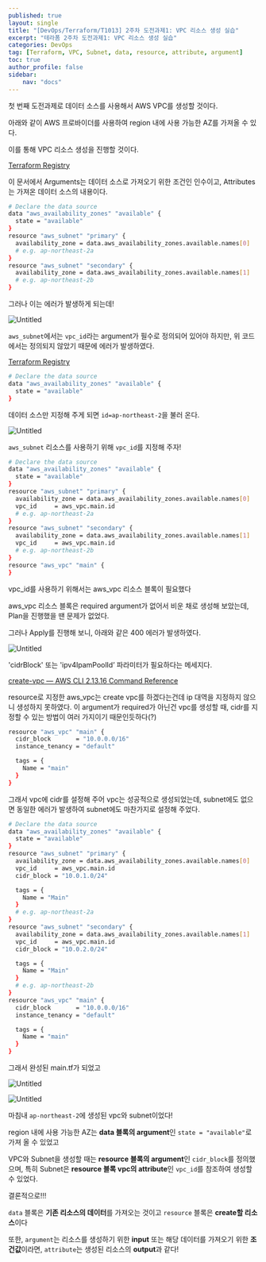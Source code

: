 ```yaml
---
published: true
layout: single
title: "[DevOps/Terraform/T1013] 2주차 도전과제1: VPC 리소스 생성 실습"
excerpt: "테라폼 2주차 도전과제1: VPC 리소스 생성 실습"
categories: DevOps
tag: [Terraform, VPC, Subnet, data, resource, attribute, argument]
toc: true
author_profile: false
sidebar:
    nav: "docs"
---
```


첫 번째 도전과제로 데이터 소스를 사용해서 AWS VPC를 생성할 것이다.

아래와 같이 AWS 프로바이더를 사용하여 region 내에 사용 가능한 AZ를 가져올 수 있다.

이를 통해 VPC 리소스 생성을 진행할 것이다.

[Terraform Registry](https://registry.terraform.io/providers/hashicorp/aws/latest/docs/data-sources/availability_zones)

이 문서에서 Arguments는 데이터 소스로 가져오기 위한 조건인 인수이고, Attributes는 가져온 데이터 소스의 내용이다.

```bash
# Declare the data source
data "aws_availability_zones" "available" {
  state = "available"
}
resource "aws_subnet" "primary" {
  availability_zone = data.aws_availability_zones.available.names[0]
  # e.g. ap-northeast-2a
}
resource "aws_subnet" "secondary" {
  availability_zone = data.aws_availability_zones.available.names[1]
  # e.g. ap-northeast-2b
}
```

그러나 이는 에러가 발생하게 되는데!

![Untitled](%E1%84%83%E1%85%A9%E1%84%8C%E1%85%A5%E1%86%AB%E1%84%80%E1%85%AA%E1%84%8C%E1%85%A61%20VPC%20%E1%84%85%E1%85%B5%E1%84%89%E1%85%A9%E1%84%89%E1%85%B3%20%E1%84%89%E1%85%A2%E1%86%BC%E1%84%89%E1%85%A5%E1%86%BC%20%E1%84%89%E1%85%B5%E1%86%AF%E1%84%89%E1%85%B3%E1%86%B8%201bd3be4eee274e2f9fc473ffb48c3e34/Untitled.png)

`aws_subnet`에서는 `vpc_id`라는 argument가 필수로 정의되어 있어야 하지만, 위 코드에서는 정의되지 않았기 때문에 에러가 발생하였다.

[Terraform Registry](https://registry.terraform.io/providers/hashicorp/aws/latest/docs/resources/subnet)

```bash
# Declare the data source
data "aws_availability_zones" "available" {
  state = "available"
}
```

데이터 소스만 지정해 주게 되면 `id=ap-northeast-2`을 불러 온다.

![Untitled](%E1%84%83%E1%85%A9%E1%84%8C%E1%85%A5%E1%86%AB%E1%84%80%E1%85%AA%E1%84%8C%E1%85%A61%20VPC%20%E1%84%85%E1%85%B5%E1%84%89%E1%85%A9%E1%84%89%E1%85%B3%20%E1%84%89%E1%85%A2%E1%86%BC%E1%84%89%E1%85%A5%E1%86%BC%20%E1%84%89%E1%85%B5%E1%86%AF%E1%84%89%E1%85%B3%E1%86%B8%201bd3be4eee274e2f9fc473ffb48c3e34/Untitled%201.png)

`aws_subnet` 리소스를 사용하기 위해 `vpc_id`를 지정해 주자!

```bash
# Declare the data source
data "aws_availability_zones" "available" {
  state = "available"
}
resource "aws_subnet" "primary" {
  availability_zone = data.aws_availability_zones.available.names[0]
  vpc_id     = aws_vpc.main.id
  # e.g. ap-northeast-2a
}
resource "aws_subnet" "secondary" {
  availability_zone = data.aws_availability_zones.available.names[1]
  vpc_id     = aws_vpc.main.id
  # e.g. ap-northeast-2b
}
resource "aws_vpc" "main" {
}
```

vpc_id를 사용하기 위해서는 aws_vpc 리소스 블록이 필요했다

aws_vpc 리소스 블록은 required argument가 없어서 비운 채로 생성해 보았는데, Plan을 진행했을 땐 문제가 없었다.

그러나 Apply를 진행해 보니, 아래와 같은 400 에러가 발생하였다.

![Untitled](%E1%84%83%E1%85%A9%E1%84%8C%E1%85%A5%E1%86%AB%E1%84%80%E1%85%AA%E1%84%8C%E1%85%A61%20VPC%20%E1%84%85%E1%85%B5%E1%84%89%E1%85%A9%E1%84%89%E1%85%B3%20%E1%84%89%E1%85%A2%E1%86%BC%E1%84%89%E1%85%A5%E1%86%BC%20%E1%84%89%E1%85%B5%E1%86%AF%E1%84%89%E1%85%B3%E1%86%B8%201bd3be4eee274e2f9fc473ffb48c3e34/Untitled%202.png)

'cidrBlock' 또는 'ipv4IpamPoolId’ 파라미터가 필요하다는 메세지다.

[create-vpc — AWS CLI 2.13.16 Command Reference](https://awscli.amazonaws.com/v2/documentation/api/latest/reference/ec2/create-vpc.html)

resource로 지정한 aws_vpc는 create vpc를 하겠다는건데 ip 대역을 지정하지 않으니 생성하지 못하였다. 이 argument가 required가 아닌건 vpc를 생성할 때, cidr를 지정할 수 있는 방법이 여러 가지이기 때문인듯하다(?)

 

```bash
resource "aws_vpc" "main" {
  cidr_block       = "10.0.0.0/16"
  instance_tenancy = "default"

  tags = {
    Name = "main"
  }
}
```

그래서 vpc에 cidr를 설정해 주어 vpc는 성공적으로 생성되었는데, subnet에도 없으면 동일한 에러가 발생하여 subnet에도 마찬가지로 설정해 주었다.

```bash
# Declare the data source
data "aws_availability_zones" "available" {
  state = "available"
}
resource "aws_subnet" "primary" {
  availability_zone = data.aws_availability_zones.available.names[0]
  vpc_id     = aws_vpc.main.id
  cidr_block = "10.0.1.0/24"

  tags = {
    Name = "Main"
  }
  # e.g. ap-northeast-2a
}
resource "aws_subnet" "secondary" {
  availability_zone = data.aws_availability_zones.available.names[1]
  vpc_id     = aws_vpc.main.id
  cidr_block = "10.0.2.0/24"

  tags = {
    Name = "Main"
  }
  # e.g. ap-northeast-2b
}
resource "aws_vpc" "main" {
  cidr_block       = "10.0.0.0/16"
  instance_tenancy = "default"

  tags = {
    Name = "main"
  }
}
```

그래서 완성된 main.tf가 되었고

![Untitled](%E1%84%83%E1%85%A9%E1%84%8C%E1%85%A5%E1%86%AB%E1%84%80%E1%85%AA%E1%84%8C%E1%85%A61%20VPC%20%E1%84%85%E1%85%B5%E1%84%89%E1%85%A9%E1%84%89%E1%85%B3%20%E1%84%89%E1%85%A2%E1%86%BC%E1%84%89%E1%85%A5%E1%86%BC%20%E1%84%89%E1%85%B5%E1%86%AF%E1%84%89%E1%85%B3%E1%86%B8%201bd3be4eee274e2f9fc473ffb48c3e34/Untitled%203.png)

![Untitled](%E1%84%83%E1%85%A9%E1%84%8C%E1%85%A5%E1%86%AB%E1%84%80%E1%85%AA%E1%84%8C%E1%85%A61%20VPC%20%E1%84%85%E1%85%B5%E1%84%89%E1%85%A9%E1%84%89%E1%85%B3%20%E1%84%89%E1%85%A2%E1%86%BC%E1%84%89%E1%85%A5%E1%86%BC%20%E1%84%89%E1%85%B5%E1%86%AF%E1%84%89%E1%85%B3%E1%86%B8%201bd3be4eee274e2f9fc473ffb48c3e34/Untitled%204.png)

마침내 `ap-northeast-2`에 생성된 vpc와 subnet이었다!

region 내에 사용 가능한 AZ는 **data 블록의 argument**인 `state = "available"`로 가져 올 수 있었고

VPC와 Subnet을 생성할 때는 **resource 블록의 argument**인 `cidr_block`를 정의했으며, 특히 Subnet은 **resource 블록 vpc의 attribute**인 `vpc_id`를 참조하여 생성할 수 있었다.

결론적으로!!!

`data` 블록은 **기존 리소스의 데이터**를 가져오는 것이고 `resource` 블록은 **create할 리소스**이다

또한, `argument`는 리소스를 생성하기 위한 **input** 또는 해당 데이터를 가져오기 위한 **조건값**이라면, `attribute`는 생성된 리소스의 **output**과 같다!